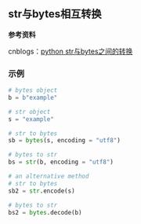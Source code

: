 ## str与bytes相互转换

**参考资料**

cnblogs：[python str与bytes之间的转换](https://www.cnblogs.com/zqifa/p/python-7.html)

### 示例

```python
# bytes object  
b = b"example"

# str object  
s = "example"  

# str to bytes  
sb = bytes(s, encoding = "utf8")  

# bytes to str  
bs = str(b, encoding = "utf8")  

# an alternative method  
# str to bytes  
sb2 = str.encode(s)  

# bytes to str  
bs2 = bytes.decode(b)
```